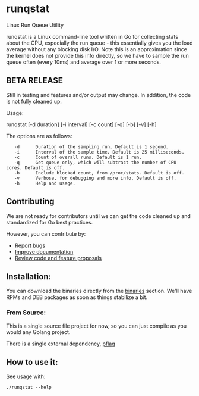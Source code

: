 # runqstat
Linux Run Queue Utility

runqstat is a Linux command-line tool written in Go for collecting stats about the CPU, especially the run queue - this essentially gives you the load average without any blocking disk I/O. Note this is an approximation since the kernel does not provide this info directly, so we have to sample the run queue often (every 10ms) and average over 1 or more seconds.

## BETA RELEASE 
Still in testing and features and/or output may change.
In addition, the code is not fully cleaned up.

Usage:

runqstat [-d duration] [-i interval] [-c count] [-q] [-b] [-v] [-h]

  The options are as follows:

       -d      Duration of the sampling run. Default is 1 second.
       -i      Interval of the sample time. Default is 25 milliseconds.
       -c      Count of overall runs. Default is 1 run.
       -q      Get queue only, which will subtract the number of CPU cores. Default is off.
       -b      Include blocked count, from /proc/stats. Default is off.
       -v      Verbose, for debugging and more info. Default is off.
       -h      Help and usage.

## Contributing
We are not ready for contributors until we can get the code cleaned up and standardized for Go best practices.

However, you can contribute by:
- [Report bugs](https://github.com/opsstack/runqstat/issues/new)
- [Improve documentation](https://github.com/opsstack/runqstat/issues?q=is%3Aopen+label%3Adocumentation)
- [Review code and feature proposals](https://github.com/opsstack/runqstat/pulls)

## Installation:

You can download the binaries directly from the [binaries](https://github.com/opsstack/runqstat/binaries) section.  We'll have RPMs and DEB packages as soon as things stabilize a bit.

### From Source:

This is a single source file project for now, so you can just compile as you would any Golang project.

There is a single external dependency, [pflag](https://github.com/ogier/pflag)

## How to use it:

See usage with:

```
./runqstat --help
```
